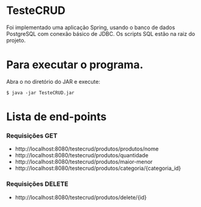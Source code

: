 # TesteCRUD

Foi implementado uma aplicação Spring, usando o banco de dados PostgreSQL com conexão básico de JDBC. Os scripts SQL estão na raiz do projeto.

# Para executar o programa.

Abra o no diretório do JAR e execute:
````
$ java -jar TesteCRUD.jar
````

# Lista de end-points
### Requisições GET
+ http://localhost:8080/testecrud/produtos/produtos/nome
+ http://localhost:8080/testecrud/produtos/quantidade
+ http://localhost:8080/testecrud/produtos/maior-menor
+ http://localhost:8080/testecrud/produtos/categoria/{categoria_id}

### Requisições DELETE
+ http://localhost:8080/testecrud/produtos/delete/{id}
